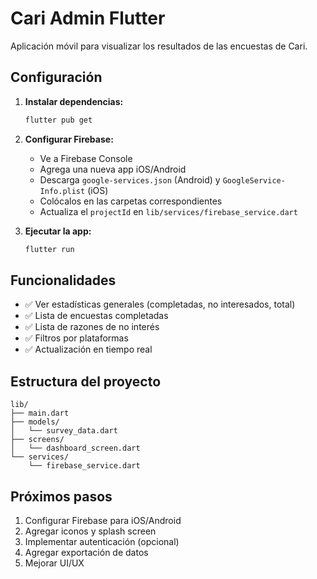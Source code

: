 # Cari Admin Flutter

Aplicación móvil para visualizar los resultados de las encuestas de Cari.

## Configuración

1. **Instalar dependencias:**
   ```bash
   flutter pub get
   ```

2. **Configurar Firebase:**
   - Ve a Firebase Console
   - Agrega una nueva app iOS/Android
   - Descarga `google-services.json` (Android) y `GoogleService-Info.plist` (iOS)
   - Colócalos en las carpetas correspondientes
   - Actualiza el `projectId` en `lib/services/firebase_service.dart`

3. **Ejecutar la app:**
   ```bash
   flutter run
   ```

## Funcionalidades

- ✅ Ver estadísticas generales (completadas, no interesados, total)
- ✅ Lista de encuestas completadas
- ✅ Lista de razones de no interés
- ✅ Filtros por plataformas
- ✅ Actualización en tiempo real

## Estructura del proyecto

```
lib/
├── main.dart
├── models/
│   └── survey_data.dart
├── screens/
│   └── dashboard_screen.dart
└── services/
    └── firebase_service.dart
```

## Próximos pasos

1. Configurar Firebase para iOS/Android
2. Agregar iconos y splash screen
3. Implementar autenticación (opcional)
4. Agregar exportación de datos
5. Mejorar UI/UX